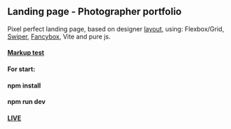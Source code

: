 ## Landing page - Photographer portfolio
Pixel perfect landing page, based on designer [layout](https://github.com/AndrewShedov/Landing-page---Photographer-portfolio/tree/main/public/layout), using: Flexbox/Grid, [Swiper](https://swiperjs.com/), [Fancybox](https://fancyapps.com/fancybox/), Vite and pure js.
#### [Markup test](https://validator.w3.org/nu/?doc=https%3A%2F%2Flanding-page-photographer-portfolio-andrewshedov.vercel.app%2F)
#### For start:
#### npm install
#### npm run dev
#### [LIVE](https://landing-page-photographer-portfolio-andrewshedov.vercel.app)


